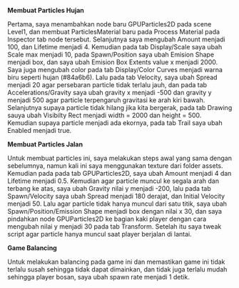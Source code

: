 **Membuat Particles Hujan**

Pertama, saya menambahkan node baru GPUParticles2D pada scene Level1, dan membuat ParticlesMaterial baru pada Process Material pada Inspector tab node tersebut. Selanjutnya saya mengubah Amount menjadi 100, dan Lifetime menjadi 4.
Kemudian pada tab Display/Scale saya ubah Scale max menjadi 10, pada Spawn/Position saya ubah Emision Shape menjadi box, dan saya ubah Emision Box Extents value x menjadi 2000. Saya juga mengubah color pada tab Display/Color Curves menjadi warna biru seperti hujan (#84a6b6).
Lalu pada tab Velocity, saya ubah Spread menjadi 20 agar persebaran particle tidak terlalu jauh, dan pada tab Accelerations/Gravity saya ubah gravity x menjadi -500 dan gravity y menjadi 500 agar particle terpengaruh gravitasi ke arah kiri bawah.
Selanjutnya supaya particle tidak hilang jika kita bergerak, pada tab Drawing sauya ubah Visibilty Rect menjadi width = 2000 dan height = 500. Kemudian supaya particle menjadi ada ekornya, pada tab Trail saya ubah Enabled menjadi true.

**Membuat Particles Jalan**

Untuk membuat particles ini, saya melakukan steps awal yang sama dengan sebelumnya, namun kali ini saya menggunakan texture dari folder assets. Kemudian pada pada tab GPUParticles2D, saya ubah Amount menjadi 4 dan Lifetime menjadi 0.5.
Kemudian agar particle muncul ke segala arah dan terbang ke atas, saya ubah Gravity nilai y menjadi -200, lalu pada tab Spawn/Velocity saya ubah Spread menjadi 180 derajat, dan Initial Velocity menjadi 50. Lalu agar particle tidak hanya muncul dari satu titik, saya ubah Spawn/Position/Emission Shape menjadi box dengan nilai x 30, dan saya pindahkan node GPUParticles2D ke bagian kaki player dengan cara mengubah nilai y menjadi 30 pada tab Transform.
Setelah itu saya tweak script agar particle hanya muncul saat player berjalan di lantai.

**Game Balancing**

Untuk melakukan balancing pada game ini dan memastikan game ini tidak terlalu susah sehingga tidak dapat dimainkan, dan tidak juga terlalu mudah sehingga player bosan, saya ubah spawn rate menjadi 1 detik.
